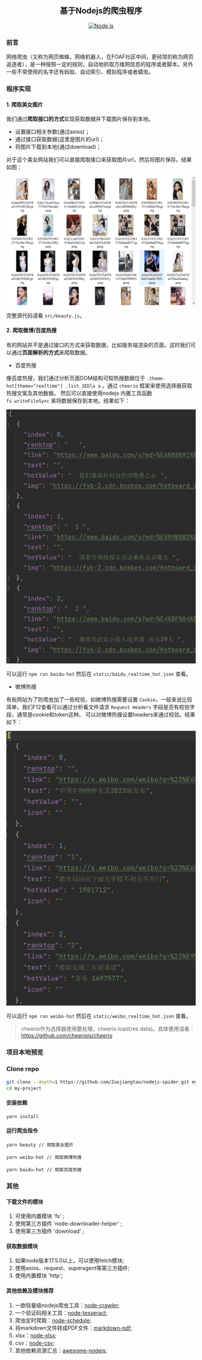 <h2 align="center">基于Nodejs的爬虫程序</h2>

<p align="center">
  <a href="https://github.com/bda-research/node-crawler">
    <img alt="Node.js" src="https://raw.githubusercontent.com/bda-research/node-crawler/master/crawler_primary.png" width="500"/>
  </a>
</p>

### 前言

网络爬虫（又称为网页蜘蛛，网络机器人，在FOAF社区中间，更经常的称为网页追逐者），是一种按照一定的规则，自动地抓取万维网信息的程序或者脚本。另外一些不常使用的名字还有蚂蚁、自动索引、模拟程序或者蠕虫。

### 程序实现

#### 1. 爬取美女图片

我们通过**爬取接口的方式**实现获取数据并下载图片保存到本地。

* 设置接口相关参数(通过axios)；
* 通过接口获取数据(这里是图片的url)；
* 将图片下载到本地(通过download)；

对于这个美女网站我们可以直接爬取接口来获取图片url，然后将图片保存。结果如图：

![beauty](img/beauty.png)

完整源代码请看 `src/beauty.js`。

#### 2. 爬取微博/百度热搜

有的网站并不是通过接口的方式来获取数据，比如服务端渲染的页面。这时我们可以通过**页面解析的方式**来爬取数据。

- 百度热搜

像百度热搜，我们通过分析页面DOM结构可知热搜数据位于 `.theme-hot[theme="realtime"] .list_1EDla a` ，通过 `cheerio` 框架来使用选择器获取热搜文案及其他数据。
然后可以直接使用nodejs 内置工具函数 `fs.writeFileSync` 来将数据保存到本地。结果如下：

![](img/baidu_hot.png)

可以运行 `npm run baidu-hot` 然后在 `static/baidu_realtime_hot.json` 查看。

- 微博热搜

有些网站为了防爬虫加了一些校验，如微博热搜需要设置 `Cookie`。一般来说比较简单，我们F12查看可以通过分析看文件请求 `Request Headers` 字段是否有校验字段，通常是cookie和token这种。
可以对微博热搜设置headers来通过校验。结果如下：

![](img/weibo_hot.png)

可以运行 `npm run weibo-hot` 然后在 `static/weibo_realtime_hot.json` 查看。

> cheerio作为选择器使用要处理，cheerio.load(res.data)。具体使用请看：https://github.com/cheeriojs/cheerio

### 项目本地预览

### Clone repo

```bash
git clone --depth=1 https://github.com/Zuojiangtao/nodejs-spider.git my-project
cd my-project
```

#### 安装依赖

```shell
yarn install
```

#### 运行爬虫指令

```shell
yarn beauty // 爬取美女图片

yarn weibo-hot // 爬取微博热搜

yarn baidu-hot // 爬取百度热搜
```

### 其他

#### 下载文件的模块

1. 可使用内置模块 'fs' ;
2. 使用第三方插件 'node-downloader-helper' ;
3. 使用第三方插件 'download' ;

#### 获取数据模块

1. 如果node版本17.5.0以上，可以使用fetch模块;
2. 使用axios、request、superagent等第三方插件;
3. 使用内置模块 'http';

#### 其他依赖及模块推荐

1. 一款轻量级nodejs爬虫工具：[node-crawler](https://github.com/cheeriojs/cheerio);
2. 一个验证码相关工具：[node-tesseract](https://github.com/desmondmorris/node-tesseract);
3. 爬虫定时爬取：[node-schedule](https://github.com/node-schedule/node-schedule);
4. 将markdown文件转成PDF文件：[markdown-pdf](https://github.com/alanshaw/markdown-pdf);
5. xlsx：[node-xlsx](https://github.com/mgcrea/node-xlsx);
6. csv：[node-csv](https://github.com/adaltas/node-csv);
7. 其他依赖资源汇总：[awesome-nodejs](https://github.com/sindresorhus/awesome-nodejs);
